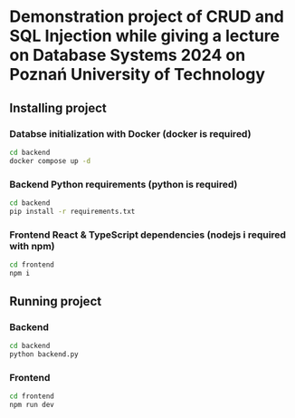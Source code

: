 # Demonstration project of CRUD and SQL Injection while giving a lecture on Database Systems 2024 on Poznań University of Technology

## Installing project
### Databse initialization with Docker (docker is required)
```bash
cd backend
docker compose up -d
```

### Backend Python requirements (python is required)
```bash
cd backend
pip install -r requirements.txt
```

### Frontend React & TypeScript dependencies (nodejs i required with npm)
```bash
cd frontend
npm i
```

## Running project
### Backend
```bash
cd backend
python backend.py
```

### Frontend
```bash
cd frontend
npm run dev
```
